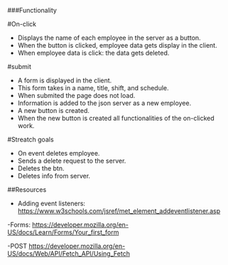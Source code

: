 


###Functionality 

#On-click
- Displays the name of each employee in the server as a button.
- When the button is clicked, employee data gets display in the client.
- When employee data is click: the data gets deleted. 

#submit
- A form is displayed in the client.
- This form takes in a name, title, shift, and schedule.
- When submited the page does not load. 
- Information is added to the json server as a new employee. 
- A new button is created. 
- When the new button is created all functionalities of the on-clicked work. 

#Streatch goals
- On event deletes employee.
- Sends a delete request to the server.
- Deletes the btn.
- Deletes info from server.




##Resources 

- Adding event listeners:
https://www.w3schools.com/jsref/met_element_addeventlistener.asp

-Forms:
https://developer.mozilla.org/en-US/docs/Learn/Forms/Your_first_form

-POST
https://developer.mozilla.org/en-US/docs/Web/API/Fetch_API/Using_Fetch
